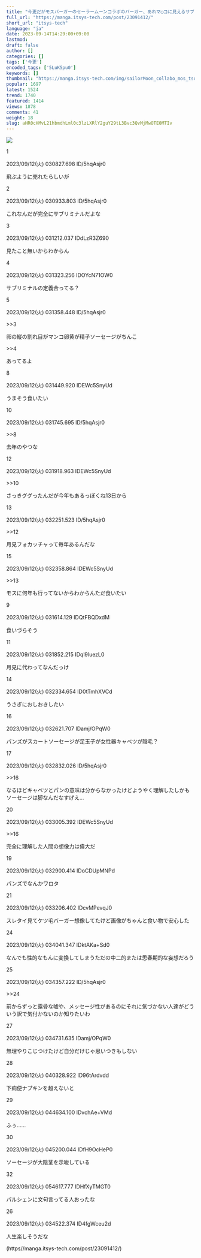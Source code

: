 ```yaml
---
title: "今更だがモスバーガーのセーラームーンコラボのバーガー、あれマ◯コに見えるサブリミナルだっただろ"
full_url: "https://manga.itsys-tech.com/post/23091412/"
short_url: "itsys-tech"
language: "ja"
date: 2023-09-14T14:29:00+09:00
lastmod: 
draft: false
author: []
categories: []
tags: ['今更']
encoded_tags: ['5LuK5pu0']
keywords: []
thumbnail: "https://manga.itsys-tech.com/img/sailorMoon_collabo_mos_tsukimi.jpg"
popular: 1697
latest: 1524
trend: 1740
featured: 1414
views: 1878
comments: 41
weight: 18
slug: aHR0cHMvL21hbmdhLml0c3lzLXRlY2guY29tL3Bvc3QvMjMwOTE0MTIv
---
```


![](https://manga.itsys-tech.com/img/sailorMoon_collabo_mos_tsukimi.jpg)

<div><p class='t_h'>1 <p>2023/09/12(火) 030827.698 ID/5hqAsjr0</p></p><p class='t_b'>飛ぶように売れたらしいが</p><p class='t_h'>2 <p>2023/09/12(火) 030933.803 ID/5hqAsjr0</p></p><blockquote class='imgur-embed-pub'></blockquote><p>これなんだが完全にサブリミナルだよな</p><p class='t_h'>3 <p>2023/09/12(火) 031212.037 IDdLzR3Z690</p></p><p class='t_b'>見たこと無いからわからん</p><p class='t_h'>4 <p>2023/09/12(火) 031323.256 IDOYcN71OW0</p></p><p class='t_b'>サブリミナルの定義合ってる？</p><p class='t_h t_i'>5 <p>2023/09/12(火) 031358.448 ID/5hqAsjr0</p></p><p class='t_b t_i'><p class='anchor'>>>3</p>卵の縦の割れ目がマンコ卵黄が精子ソーセージがちんこ<p class='anchor'>>>4</p>あってるよ</p><p class='t_h'>8 <p>2023/09/12(火) 031449.920 IDEWc5SnyUd</p></p><p class='t_b'>うまそう食いたい</p><p class='t_h t_i'>10 <p>2023/09/12(火) 031745.695 ID/5hqAsjr0</p></p><p class='t_b t_i'><p class='anchor'>>>8</p>去年のやつな</p><p class='t_h t_i'>12 <p>2023/09/12(火) 031918.963 IDEWc5SnyUd</p></p><p class='t_b t_i'><p class='anchor'>>>10</p>さっきググったんだが今年もあるっぽくね13日から</p><p class='t_h t_i'>13 <p>2023/09/12(火) 032251.523 ID/5hqAsjr0</p></p><p class='t_b t_i'><p class='anchor'>>>12</p>月見フォカッチャって毎年あるんだな</p><p class='t_h t_i'>15 <p>2023/09/12(火) 032358.864 IDEWc5SnyUd</p></p><p class='t_b t_i'><p class='anchor'>>>13</p>モスに何年も行ってないからわからんただ食いたい</p><p class='t_h'>9 <p>2023/09/12(火) 031614.129 IDQtFBQDxdM</p></p><p class='t_b'>食いづらそう</p><p class='t_h'>11 <p>2023/09/12(火) 031852.215 IDql9luezL0</p></p><p class='t_b'>月見に代わってなんだっけ</p><p class='t_h'>14 <p>2023/09/12(火) 032334.654 ID0tTmhXVCd</p></p><p class='t_b'>うさぎにおしおきしたい</p><p class='t_h'>16 <p>2023/09/12(火) 032621.707 IDamj/OPqW0</p></p><p class='t_b'>パンズがスカートソーセージが足玉子が女性器キャベツが陰毛？</p><p class='t_h t_i'>17 <p>2023/09/12(火) 032832.026 ID/5hqAsjr0</p></p><p class='t_b t_i'><p class='anchor'>>>16</p>なるほどキャベツとパンの意味は分からなかったけどようやく理解したしかもソーセージは脚なんだなすげえ...</p><p class='t_h t_i'>20 <p>2023/09/12(火) 033005.392 IDEWc5SnyUd</p></p><p class='t_b t_i'><p class='anchor'>>>16</p>完全に理解した人間の想像力は偉大だ</p><p class='t_h'>19 <p>2023/09/12(火) 032900.414 IDoCDUpMNPd</p></p><p class='t_b'>パンズでなんかワロタ</p><p class='t_h'>21 <p>2023/09/12(火) 033206.402 IDcvMPevqJ0</p></p><p class='t_b'>スレタイ見てケツ毛バーガー想像してたけど画像がちゃんと食い物で安心した</p><p class='t_h'>24 <p>2023/09/12(火) 034041.347 IDktAKa+Sd0</p></p><p class='t_b'>なんでも性的なもんに変換してしまうただの中二的または思春期的な妄想だろう</p><p class='t_h t_i'>25 <p>2023/09/12(火) 034357.222 ID/5hqAsjr0</p></p><p class='t_b t_i'><p class='anchor'>>>24</p>前からずっと露骨な嘘や、メッセージ性があるのにそれに気づかない人達がどういう訳で気付かないのか知りたいわ</p><p class='t_h'>27 <p>2023/09/12(火) 034731.635 IDamj/OPqW0</p></p><p class='t_b'>無理やりこじつけたけど自分だけじゃ思いつきもしない</p><p class='t_h'>28 <p>2023/09/12(火) 040328.922 ID96tArdvdd</p></p><p class='t_b'>下痢便ナプキンを超えないと</p><p class='t_h'>29 <p>2023/09/12(火) 044634.100 IDvchAe+VMd</p></p><p class='t_b'>ふぅ……</p><p class='t_h'>30 <p>2023/09/12(火) 045200.044 IDfH9OcHeP0</p></p><p class='t_b'>ソーセージが大陰茎を示唆している</p><p class='t_h'>32 <p>2023/09/12(火) 054617.777 IDHfXyTMGT0</p></p><p class='t_b'>パルシェンに文句言ってる人おったな</p><p class='t_h'>26 <p>2023/09/12(火) 034522.374 ID4fgWceu2d</p></p><p class='t_b'>人生楽しそうだな</p></div>

(https//manga.itsys-tech.com/post/23091412/)
